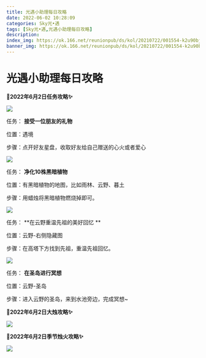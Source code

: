 ```yaml
---
title: 光遇小助理每日攻略
date: 2022-06-02 10:28:09
categories: Sky光•遇
tags: [Sky光•遇,光遇小助理每日攻略]
description: 
index_img: https://ok.166.net/reunionpub/ds/kol/20210722/001554-k2u90bj7ay.png?imageView&thumbnail=600x0&type=jpg
banner_img: https://ok.166.net/reunionpub/ds/kol/20210722/001554-k2u90bj7ay.png?imageView&thumbnail=600x0&type=jpg
---
```

# 光遇小助理每日攻略
**🎉2022年6月2日任务攻略✨**

![](https://ok.166.net/reunionpub/ds/kol/20220602/000334-kjb3sh9d7m.png)

任务： **接受一位朋友的礼物**

位置：遇境

步骤：点开好友星盘，收取好友给自己赠送的心火或者爱心

![](https://ok.166.net/reunionpub/ds/kol/20220602/000358-ymhw5fnsoe.png)

任务： **净化10株黑暗植物**

位置：有黑暗植物的地图，比如雨林、云野、暮土

步骤：用蜡烛将黑暗植物燃烧掉即可。

![](https://ok.166.net/reunionpub/ds/kol/20220602/001032-gcfrlmz2ys.png)

任务： **在云野重温先祖的美好回忆  **

位置：云野-右侧隐藏图

步骤：在高塔下方找到先祖，重温先祖回忆。

![](https://ok.166.net/reunionpub/ds/kol/20220602/000429-nsbk6p1az2.png)

任务： **在圣岛进行冥想**

位置：云野-圣岛

步骤：进入云野的圣岛，来到水池旁边，完成冥想~

 **🎉2022年6月2日大烛攻略✨**

![](https://ok.166.net/reunionpub/ds/kol/20220602/000607-nj8hf6g0pm.png)

  

 **🎉2022年6月2日季节烛火攻略✨**

![](https://ok.166.net/reunionpub/ds/kol/20220602/000620-fl0o2tiqb9.png)

  


